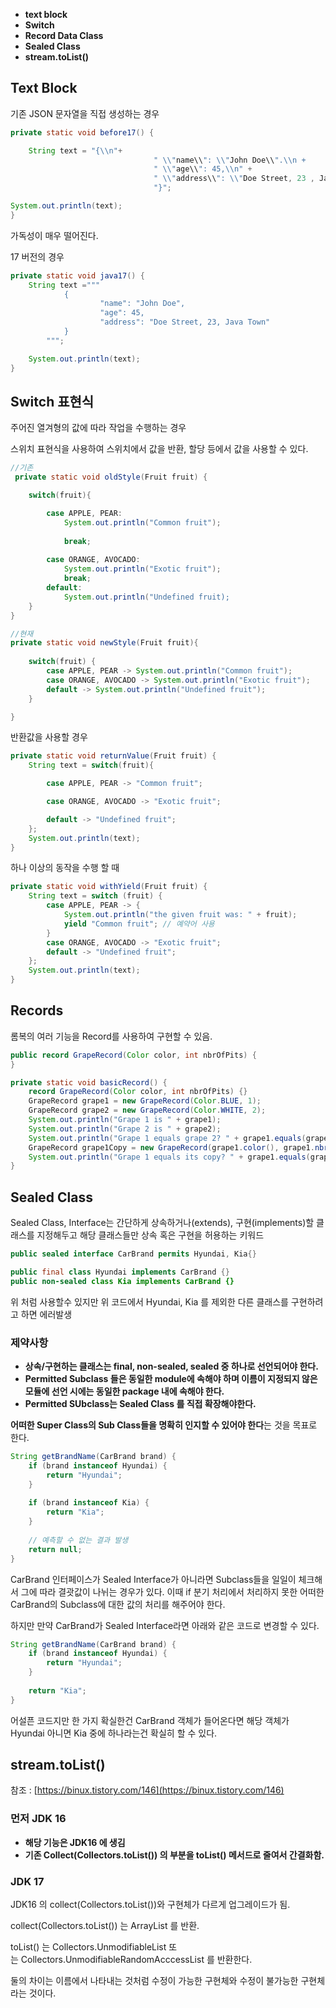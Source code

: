 - **text block**
- **Switch**
- **Record Data Class**
- **Sealed Class**
- **stream.toList()**

## Text Block

기존 JSON 문자열을 직접 생성하는 경우

```java
private static void before17() {

	String text = "{\\n"+
								" \\"name\\": \\"John Doe\\".\\n +
								" \\"age\\": 45,\\n" +
								" \\"address\\": \\"Doe Street, 23 , Java Town\\"\\n"+
								"}";

System.out.println(text);
}
```

가독성이 매우 떨어진다.

17 버전의 경우

```java
private static void java17() {
	String text ="""
			{
					"name": "John Doe",
					"age": 45,
					"address": "Doe Street, 23, Java Town"
			}
		""";

	System.out.println(text);
}
```

## Switch 표현식

주어진 열겨형의 값에 따라 작업을 수행하는 경우

스위치 표현식을 사용하여 스위치에서 값을 반환, 할당 등에서 값을 사용할 수 있다.

```java
//기존
 private static void oldStyle(Fruit fruit) {

	switch(fruit){

		case APPLE, PEAR:
			System.out.println("Common fruit");
			
			break;
		
		case ORANGE, AVOCADO:
			System.out.println("Exotic fruit");
			break;
		default:
			System.out.println("Undefined fruit);
	}
}
```

```java
//현재
private static void newStyle(Fruit fruit){
	
	switch(fruit) {
		case APPLE, PEAR -> System.out.println("Common fruit");
		case ORANGE, AVOCADO -> System.out.println("Exotic fruit");
		default -> System.out.println("Undefined fruit");
	}

}
```

반환값을 사용할 경우

```java
private static void returnValue(Fruit fruit) {
	String text = switch(fruit){

		case APPLE, PEAR -> "Common fruit";

		case ORANGE, AVOCADO -> "Exotic fruit";

		default -> "Undefined fruit";
	};
	System.out.println(text);
}
```

하나 이상의 동작을 수행 할 때

```java
private static void withYield(Fruit fruit) {
    String text = switch (fruit) {
        case APPLE, PEAR -> {
            System.out.println("the given fruit was: " + fruit);
            yield "Common fruit"; // 예약어 사용
        }
        case ORANGE, AVOCADO -> "Exotic fruit";
        default -> "Undefined fruit";
    };
    System.out.println(text);
}
```

## Records

롬복의 여러 기능을 Record를 사용하여 구현할 수 있음.

```java
public record GrapeRecord(Color color, int nbrOfPits) {
}

private static void basicRecord() {
    record GrapeRecord(Color color, int nbrOfPits) {}
    GrapeRecord grape1 = new GrapeRecord(Color.BLUE, 1);
    GrapeRecord grape2 = new GrapeRecord(Color.WHITE, 2);
    System.out.println("Grape 1 is " + grape1);
    System.out.println("Grape 2 is " + grape2);
    System.out.println("Grape 1 equals grape 2? " + grape1.equals(grape2));
    GrapeRecord grape1Copy = new GrapeRecord(grape1.color(), grape1.nbrOfPits());
    System.out.println("Grape 1 equals its copy? " + grape1.equals(grape1Copy));
}
```

## **Sealed Class**

Sealed Class, Interface는 간단하게 상속하거나(extends), 구현(implements)할 클래스를 지정해두고 해당 클래스들만 상속 혹은 구현을 허용하는 키워드

```java
public sealed interface CarBrand permits Hyundai, Kia{}

public final class Hyundai implements CarBrand {}
public non-sealed class Kia implements CarBrand {}
```

위 처럼 사용할수 있지만 위 코드에서 Hyundai, Kia 를 제외한 다른 클래스를 구현하려고 하면 에러발생

### 제약사항

- **상속/구현하는 클래스는 final, non-sealed, sealed 중 하나로 선언되어야 한다.**
- **Permitted Subclass 들은 동일한 module에 속해야 하며 이름이 지정되지 않은 모듈에 선언 시에는 동일한 package 내에 속해야 한다.**
- **Permitted SUbclass는 Sealed Class 를 직접 확장해야한다.**

**어떠한 Super Class의 Sub Class들을 명확히 인지할 수 있어야 한다**는 것을 목표로 한다.

```java
String getBrandName(CarBrand brand) {
    if (brand instanceof Hyundai) {
    	return "Hyundai";
    }
    
    if (brand instanceof Kia) {
    	return "Kia";
    }
    
    // 예측할 수 없는 결과 발생
    return null;
}
```

CarBrand 인터페이스가 Sealed Interface가 아니라면 Subclass들을 일일이 체크해서 그에 따라 결괏값이 나뉘는 경우가 있다. 이때 if 분기 처리에서 처리하지 못한 어떠한 CarBrand의 Subclass에 대한 값의 처리를 해주어야 한다.

하지만 만약 CarBrand가 Sealed Interface라면 아래와 같은 코드로 변경할 수 있다.

```java
String getBrandName(CarBrand brand) {
    if (brand instanceof Hyundai) {
    	return "Hyundai";
    }
    
    return "Kia";
}
```

어설픈 코드지만 한 가지 확실한건 CarBrand 객체가 들어온다면 해당 객체가 Hyundai 아니면 Kia 중에 하나라는건 확실히 할 수 있다.

## **stream.toList()**

참조 : [https://binux.tistory.com/146](https://binux.tistory.com/146)

### 먼저 JDK 16

- **해당 기능은 JDK16 에 생김**
- **기존 Collect(Collectors.toList()) 의 부분을 toList() 메서드로 줄여서 간결화함.**

### JDK 17

JDK16 의 collect(Collectors.toList())와 구현체가 다르게 업그레이드가 됨.

collect(Collectors.toList()) 는 ArrayList 를 반환.

toList() 는 Collectors.UnmodifiableList 또는 Collectors.UnmodifiableRandomAcccessList 를 반환한다.

둘의 차이는 이름에서 나타내는 것처럼 수정이 가능한 구현체와 수정이 불가능한 구현체라는 것이다.